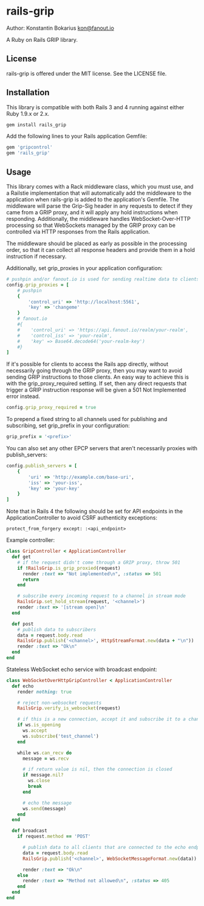 rails-grip
================

Author: Konstantin Bokarius <kon@fanout.io>

A Ruby on Rails GRIP library.

License
-------

rails-grip is offered under the MIT license. See the LICENSE file.

Installation
------------

This library is compatible with both Rails 3 and 4 running against either Ruby 1.9.x or 2.x.

```sh
gem install rails_grip
```

Add the following lines to your Rails application Gemfile:

```Ruby
gem 'gripcontrol'
gem 'rails_grip'
```

Usage
-----

This library comes with a Rack middleware class, which you must use, and a Railstie implementation that will automatically add the middleware to the application when rails-grip is added to the application's Gemfile. The middleware will parse the Grip-Sig header in any requests to detect if they came from a GRIP proxy, and it will apply any hold instructions when responding. Additionally, the middleware handles WebSocket-Over-HTTP processing so that WebSockets managed by the GRIP proxy can be controlled via HTTP responses from the Rails application.

The middleware should be placed as early as possible in the processing order, so that it can collect all response headers and provide them in a hold instruction if necessary.

Additionally, set grip_proxies in your application configuration:

```Ruby
# pushpin and/or fanout.io is used for sending realtime data to clients
config.grip_proxies = [
    # pushpin
    {
        'control_uri' => 'http://localhost:5561',
        'key' => 'changeme'
    }
    # fanout.io
    #{
    #    'control_uri' => 'https://api.fanout.io/realm/your-realm',
    #    'control_iss' => 'your-realm',
    #    'key' => Base64.decode64('your-realm-key')
    #}
]
```

If it's possible for clients to access the Rails app directly, without necessarily going through the GRIP proxy, then you may want to avoid sending GRIP instructions to those clients. An easy way to achieve this is with the grip_proxy_required setting. If set, then any direct requests that trigger a GRIP instruction response will be given a 501 Not Implemented error instead.

```Ruby
config.grip_proxy_required = true
```

To prepend a fixed string to all channels used for publishing and subscribing, set grip_prefix in your configuration:

```Ruby
grip_prefix = '<prefix>'
```

You can also set any other EPCP servers that aren't necessarily proxies with publish_servers:

```Ruby
config.publish_servers = [
    {
        'uri' => 'http://example.com/base-uri',
        'iss' => 'your-iss', 
        'key' => 'your-key'
    }
]
```

Note that in Rails 4 the following should be set for API endpoints in the ApplicationController to avoid CSRF authenticity exceptions:

```
protect_from_forgery except: :<api_endpoint>
```

Example controller:

```Ruby
class GripController < ApplicationController
  def get
    # if the request didn't come through a GRIP proxy, throw 501
    if !RailsGrip.is_grip_proxied(request)
      render :text => "Not implemented\n", :status => 501
      return
    end

    # subscribe every incoming request to a channel in stream mode
    RailsGrip.set_hold_stream(request, '<channel>')
    render :text => '[stream open]\n'
  end

  def post
    # publish data to subscribers
    data = request.body.read
    RailsGrip.publish('<channel>', HttpStreamFormat.new(data + "\n"))
    render :text => "Ok\n"
  end
end
```

Stateless WebSocket echo service with broadcast endpoint:

```Ruby
class WebSocketOverHttpGripController < ApplicationController
  def echo
    render nothing: true

    # reject non-websocket requests
    RailsGrip.verify_is_websocket(request)

    # if this is a new connection, accept it and subscribe it to a channel
    if ws.is_opening
      ws.accept
      ws.subscribe('test_channel')
    end

    while ws.can_recv do
      message = ws.recv

      # if return value is nil, then the connection is closed
      if message.nil?
        ws.close
        break
      end

      # echo the message
      ws.send(message)
    end
  end

  def broadcast
    if request.method == 'POST'

      # publish data to all clients that are connected to the echo endpoint
      data = request.body.read
      RailsGrip.publish('<channel>', WebSocketMessageFormat.new(data))

      render :text => "Ok\n"
    else
      render :text => "Method not allowed\n", :status => 405
    end
  end
end
```
